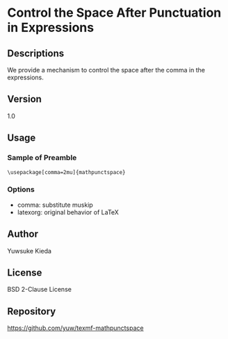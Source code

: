 # Control the Space After Punctuation in Expressions

## Descriptions

We provide a mechanism to control the space after the comma in the expressions.

## Version

1.0

## Usage

### Sample of Preamble

```
\usepackage[comma=2mu]{mathpunctspace}
```

### Options

 * comma: substitute muskip
 * latexorg: original behavior of LaTeX

## Author

Yuwsuke Kieda

## License

BSD 2-Clause License

## Repository

https://github.com/yuw/texmf-mathpunctspace
